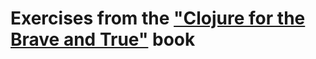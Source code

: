 # Exercises from the ["Clojure for the Brave and True"](https://www.braveclojure.com/clojure-for-the-brave-and-true/) book
